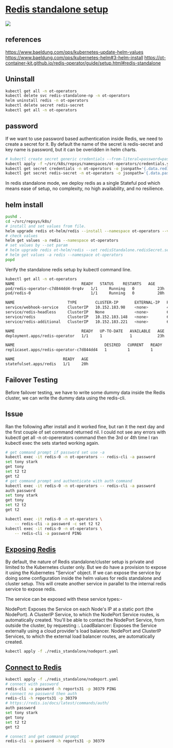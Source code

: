 # **[Redis standalone setup](https://ot-container-kit.github.io/redis-operator/guide/setup.html#redis-standalone)**

![](https://ot-container-kit.github.io/redis-operator/assets/img/redis-standalone.a6152d9b.png)

## references

<https://www.baeldung.com/ops/kubernetes-update-helm-values>
<https://www.baeldung.com/ops/kubernetes-helm#3-helm-install>
<https://ot-container-kit.github.io/redis-operator/guide/setup.html#redis-standalone>

## Uninstall

```bash
kubectl get all -n ot-operators
kubectl delete svc redis-standalone-np -n ot-operators
helm uninstall redis -n ot-operators
kubectl delete secret redis-secret
kubectl get all -n ot-operators

```

## password

If we want to use password based authentication inside Redis, we need to create a secret for it. By default the name of the secret is redis-secret and key name is password, but it can be overidden in helm charts.

```bash
# kubectl create secret generic credentials --from-literal=password=password -n ot-operators
kubectl apply -f ~/src/k8s/repsys/namespaces/ot-operators/credentials.yaml
kubectl get secret credentials -n ot-operators -o jsonpath='{.data.redisPassword}' | base64 --decode
kubectl get secret redis-secret -n ot-operators -o jsonpath='{.data.password}' | base64 --decode

```

In redis standalone mode, we deploy redis as a single Stateful pod which means ease of setup, no complexity, no high availability, and no resilience.

## helm install

```bash
pushd .
cd ~/src/repsys/k8s/
# install and set values from file.
helm upgrade redis ot-helm/redis --install --namespace ot-operators --values ./redis_standalone/values.yaml
# check values 
helm get values -a redis --namespace ot-operators
# set values by --set param
# helm upgrade redis ot-helm/redis --set redisStandalone.redisSecret.secretName=redis-secret,redisStandalone.redisSecret.secretKey=password --install --namespace ot-operators
# helm get values -a redis --namespace ot-operators
popd
```

Verify the standalone redis setup by kubectl command line.

```bash
kubectl get all -n ot-operators
NAME                             READY   STATUS    RESTARTS   AGE
pod/redis-operator-c7d844dd4-9rq4v   1/1     Running   0          23h
pod/redis-0                          1/1     Running   0          20h

NAME                       TYPE        CLUSTER-IP       EXTERNAL-IP   PORT(S)    AGE
service/webhook-service    ClusterIP   10.152.183.98    <none>        443/TCP    23h
service/redis-headless     ClusterIP   None             <none>        6379/TCP   20h
service/redis              ClusterIP   10.152.183.148   <none>        6379/TCP   20h
service/redis-additional   ClusterIP   10.152.183.221   <none>        6379/TCP   20h

NAME                             READY   UP-TO-DATE   AVAILABLE   AGE
deployment.apps/redis-operator   1/1     1            1           23h

NAME                                       DESIRED   CURRENT   READY   AGE
replicaset.apps/redis-operator-c7d844dd4   1         1         1       23h

NAME                     READY   AGE
statefulset.apps/redis   1/1     20h
```

## Failover Testing

Before failover testing, we have to write some dummy data inside the Redis cluster, we can write the dummy data using the redis-cli.

## Issue

Ran the following after install and it worked fine, but ran it the next day and the first couple of set command returned nil. I could not see any errors with kubectl get all -n ot-opererators command then the 3rd or 4th time I ran kubectl exec the sets started working again.

```bash
# get command prompt if password set use -a
kubectl exec -it redis-0 -n ot-operators -- redis-cli -a password
set tony stark
get tony
set t2 t2
get t2
# get command prompt and authenticate with auth command 
kubectl exec -it redis-0 -n ot-operators -- redis-cli -a password
auth password
set tony stark
get tony
set t2 t2
get t2

kubectl exec -it redis-0 -n ot-operators \
    -- redis-cli -a password -c set t2 t2
kubectl exec -it redis-0 -n ot-operators \
    -- redis-cli -a password PING


```

## **[Exposing Redis](https://ot-container-kit.github.io/redis-operator/guide/exposing-redis.html#exposing-service)**

By default, the nature of Redis standalone/cluster setup is private and limited to the Kubernetes cluster only. But we do have a provision to expose it using the Kubernetes "Service" object. If we can expose the service by doing some configuration inside the helm values for redis standalone and cluster setup. This will create another service in parallel to the internal redis service to expose redis.

The service can be exposed with these service types:-

NodePort: Exposes the Service on each Node's IP at a static port (the NodePort). A ClusterIP Service, to which the NodePort Service routes, is automatically created. You'll be able to contact the NodePort Service, from outside the cluster, by requesting <NodeIP>:<NodePort>.
LoadBalancer: Exposes the Service externally using a cloud provider's load balancer. NodePort and ClusterIP Services, to which the external load balancer routes, are automatically created.

```bash
kubectl apply -f ./redis_standalone/nodeport.yaml
```

## **[Connect to Redis](https://redis.io/docs/latest/develop/connect/cli/#host-port-password-and-database)**

```bash
kubectl apply -f ./redis_standalone/nodeport.yaml
# connect with password
redis-cli -a password -h reports31 -p 30379 PING
# connect no password then auth
redis-cli -h reports31 -p 30379 
# https://redis.io/docs/latest/commands/auth/
auth password
set tony stark
get tony
set t2 t2
get t2

# connect and get command prompt
redis-cli -a password -h reports31 -p 30379 

```
